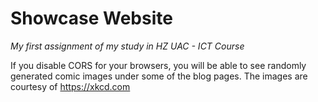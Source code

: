 # **Showcase Website**
*My first assignment of my study in HZ UAC - ICT Course*

If you disable CORS for your browsers, you will be able to see randomly generated comic images under some of the blog pages. The images are courtesy of https://xkcd.com
